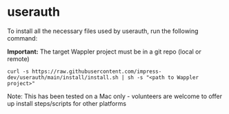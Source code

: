 # userauth

To install all the necessary files used by userauth, run the following command:

**Important:** The target Wappler project must be in a git repo (local or remote)

```
curl -s https://raw.githubusercontent.com/impress-dev/userauth/main/install/install.sh | sh -s "<path to Wappler project>"
```

Note: This has been tested on a Mac only - volunteers are welcome to offer up install steps/scripts for other platforms
